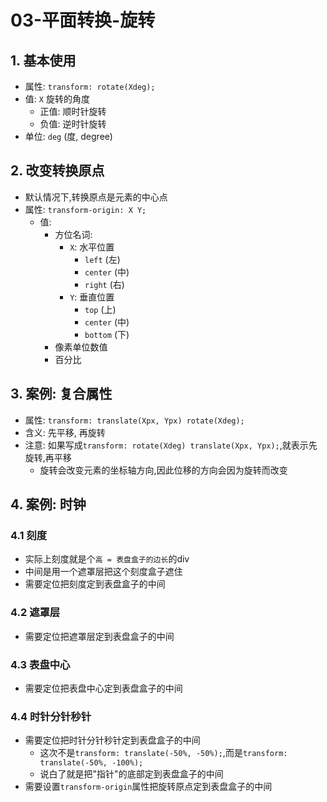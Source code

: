 # 03-平面转换-旋转

## 1. 基本使用

- 属性: `transform: rotate(Xdeg);`
- 值: `X` 旋转的角度
    - 正值: 顺时针旋转
    - 负值: 逆时针旋转
- 单位: `deg` (度, degree)

## 2. 改变转换原点

- 默认情况下,转换原点是元素的中心点
- 属性: `transform-origin: X Y;`
    - 值:
        - 方位名词:
            - `X`: 水平位置
                - `left` (左)
                - `center` (中)
                - `right` (右)
            - `Y`: 垂直位置
                - `top` (上)
                - `center` (中)
                - `bottom` (下)
        - 像素单位数值
        - 百分比

## 3. 案例: 复合属性

- 属性: `transform: translate(Xpx, Ypx) rotate(Xdeg);`
- 含义: 先平移, 再旋转
- 注意: 如果写成`transform: rotate(Xdeg) translate(Xpx, Ypx);`,就表示先旋转,再平移
  - 旋转会改变元素的坐标轴方向,因此位移的方向会因为旋转而改变

## 4. 案例: 时钟

### 4.1 刻度

- 实际上刻度就是个`高 = 表盘盒子的边长`的div
- 中间是用一个遮罩层把这个刻度盒子遮住
- 需要定位把刻度定到表盘盒子的中间

### 4.2 遮罩层

- 需要定位把遮罩层定到表盘盒子的中间

### 4.3 表盘中心

- 需要定位把表盘中心定到表盘盒子的中间

### 4.4 时针分针秒针

- 需要定位把时针分针秒针定到表盘盒子的中间
  - 这次不是`transform: translate(-50%, -50%);`,而是`transform: translate(-50%, -100%);`
  - 说白了就是把"指针"的底部定到表盘盒子的中间
- 需要设置`transform-origin`属性把旋转原点定到表盘盒子的中间